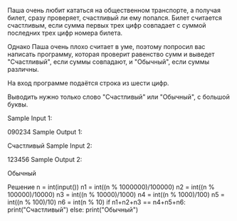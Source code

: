 Паша очень любит кататься на общественном транспорте, а получая билет, сразу проверяет, счастливый ли ему попался. Билет считается счастливым, если сумма первых трех цифр совпадает с суммой последних трех цифр номера билета.

Однако Паша очень плохо считает в уме, поэтому попросил вас написать программу, которая проверит равенство сумм и выведет "Счастливый", если суммы совпадают, и "Обычный", если суммы различны.

На вход программе подаётся строка из шести цифр.

Выводить нужно только слово "Счастливый" или "Обычный", с большой буквы.

Sample Input 1:

090234
Sample Output 1:

Счастливый
Sample Input 2:

123456
Sample Output 2:

Обычный

Решение
n = int(input())
n1 = int((n % 1000000)/100000)
n2 = int((n % 100000)/10000)
n3 = int((n % 10000)/1000)
n4 = int((n % 1000)/100)
n5 = int((n % 100)/10)
n6 = int(n % 10)
if n1+n2+n3 == n4+n5+n6:
    print("Счастливый")
else:
    print("Обычный")
